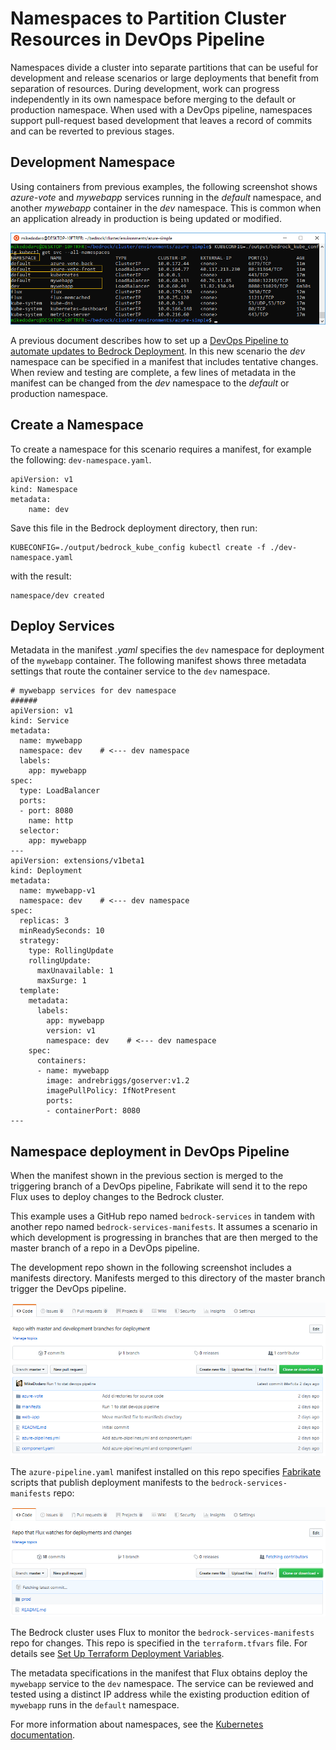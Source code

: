 # Namespaces to Partition Cluster Resources in DevOps Pipeline
Namespaces divide a cluster into separate partitions that can be useful for development and release scenarios or large deployments that benefit from separation of resources.  During development, work can progress independently in its own namespace before merging to the default or production namespace.  When used with a DevOps pipeline, namespaces support pull-request based development that leaves a record of commits and can be reverted to previous stages.

## Development Namespace
Using containers from previous examples, the following screenshot shows *azure-vote* and *mywebapp* services running in the *default* namespace, and another *mywebapp* container in the *dev* namespace.  This is common when an application already in production is being updated or modified.

![Namespaces](./images/namespaces1.png)

A previous document describes how to set up a [DevOps Pipeline to automate updates to Bedrock Deployment](README.md).  In this new scenario the *dev* namespace can be specified in a manifest that includes tentative changes.  When review and testing are complete, a few lines of metadata in the manifest can be changed from the *dev* namespace to the *default* or production namespace.

## Create a Namespace
To create a namespace for this scenario requires a manifest, for example the following: `dev-namespace.yaml`.
```
apiVersion: v1
kind: Namespace
metadata:
    name: dev
```
Save this file in the Bedrock deployment directory, then run: 

```
KUBECONFIG=./output/bedrock_kube_config kubectl create -f ./dev-namespace.yaml
```
with the result:
```
namespace/dev created
```

##  Deploy Services
Metadata in the manifest *.yaml* specifies the `dev` namespace for deployment of the `mywebapp` container.  The following manifest shows three metadata settings that route the container service to the `dev` namespace.  

```
# mywebapp services for dev namespace
######
apiVersion: v1
kind: Service
metadata:
  name: mywebapp
  namespace: dev    # <--- dev namespace
  labels:
    app: mywebapp
spec:
  type: LoadBalancer
  ports:
  - port: 8080
    name: http
  selector:
    app: mywebapp
---
apiVersion: extensions/v1beta1
kind: Deployment
metadata:
  name: mywebapp-v1
  namespace: dev    # <--- dev namespace
spec:
  replicas: 3
  minReadySeconds: 10 
  strategy:
    type: RollingUpdate 
    rollingUpdate:
      maxUnavailable: 1 
      maxSurge: 1 
  template:
    metadata:
      labels:
        app: mywebapp
        version: v1
        namespace: dev    # <--- dev namespace
    spec:
      containers:
      - name: mywebapp
        image: andrebriggs/goserver:v1.2
        imagePullPolicy: IfNotPresent
        ports:
        - containerPort: 8080
---
```

## Namespace deployment in DevOps Pipeline
When the manifest shown in the previous section is merged to the triggering branch of a DevOps pipeline, Fabrikate will send it to the repo Flux uses to deploy changes to the Bedrock cluster.

This example uses a GitHub repo named `bedrock-services` in tandem with another repo named `bedrock-services-manifests`.  It assumes a scenario in which development is progressing in branches that are then merged to the master branch of a repo in a DevOps pipeline.

The development repo shown in the following screenshot includes a manifests directory.  Manifests merged to this directory of the master branch trigger the DevOps pipeline.

![Namespaces-Services-repo](./images/namespaces-services-repo.png)

The `azure-pipeline.yaml` manifest installed on this repo specifies [Fabrikate](../fabrikate/README.md) scripts that publish deployment manifests to the `bedrock-services-manifests` repo:

![Namespaces-Services-Manifests-repo](./images/namespaces-services-manifests-repo.png)

The Bedrock cluster uses Flux to monitor the `bedrock-services-manifests` repo for changes.  This repo is specified in the `terraform.tfvars` file.  For details see [Set Up Terraform Deployment Variables](../azure-simple/README.md#set-up-terraform-deployment-variables).

The metadata specifications in the manifest that Flux obtains deploy the `mywebapp` service to the `dev` namespace.  The service can be reviewed and tested using a distinct IP address while the existing production edition of `mywebapp` runs in the `default` namespace.



For more information about namespaces, see the [Kubernetes documentation](https://kubernetes.io/docs/concepts/overview/working-with-objects/namespaces/).